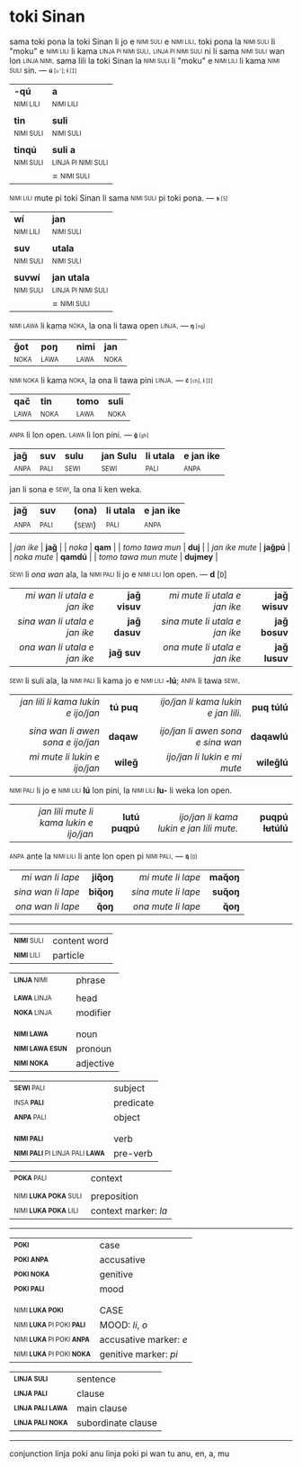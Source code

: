 # toki Sinan

sama toki pona la toki Sinan li jo e <sub><sup>NIMI SULI</sup></sub> e <sub><sup>NIMI LILI</sup></sub>.
toki pona la <sub><sup>NIMI SULI</sup></sub> li "moku" e <sub><sup>NIMI LILI</sup></sub> li kama <sub><sup>LINJA PI NIMI SULI</sup></sub>.
<sub><sup>LINJA PI NIMI SULI</sup></sub> ni li sama <sub><sup>NIMI SULI</sup></sub> wan lon <sub><sup>LINJA NIMI</sup></sub>.
sama lili la toki Sinan la <sub><sup>NIMI SULI</sup></sub> li "moku" e <sub><sup>NIMI LILI</sup></sub> li kama <sub><sup>NIMI SULI</sup></sub> sin. — <sub><sup>**ú** [`u'`]; **i** [`I`]</sup></sub>

| | |
|-|-|
| **-qú**                  | **a**                             |
| <sub><sup>NIMI LILI</sup></sub> | <sub><sup>NIMI LILI</sup></sub>          |
| | |
| **tin**                  | **suli**                          |
| <sub><sup>NIMI SULI</sup></sub> | <sub><sup>NIMI SULI</sup></sub>          |
| | |
| **tinqú**                | **suli a**                        |
| <sub><sup>NIMI SULI</sup></sub> | <sub><sup>LINJA PI NIMI SULI</sup></sub> |
|                          | = <sub><sup>NIMI SULI</sup></sub>        |

<sub><sup>NIMI LILI</sup></sub> mute pi toki Sinan li sama <sub><sup>NIMI SULI</sup></sub> pi toki pona. — <sub><sup>**s** [`S`]</sup></sub>

| | |
|-|-|
| **wí**                   | **jan**                           |
| <sub><sup>NIMI LILI</sup></sub> | <sub><sup>NIMI SULI</sup></sub>          |
| | |
| **suv**                  | **utala**                         |
| <sub><sup>NIMI SULI</sup></sub> | <sub><sup>NIMI SULI</sup></sub>          |
| | |
| **suvwí**                | **jan utala**                     |
| <sub><sup>NIMI SULI</sup></sub> | <sub><sup>LINJA PI NIMI SULI</sup></sub> |
|                          | = <sub><sup>NIMI SULI</sup></sub> |

<sub><sup>NIMI LAWA</sup></sub> li kama <sub><sup>NOKA</sup></sub>, la ona li tawa open <sub><sup>LINJA</sup></sub>. — <sub><sup>**ŋ** [`ng`]</sup></sub>

| | | | | |
|-|-|-|-|-|
| **ǧot** | **poŋ** | | **nimi** | **jan** |
| <sub><sup>NOKA</sup></sub> | <sub><sup>LAWA</sup></sub> | | <sub><sup>LAWA</sup></sub> | <sub><sup>NOKA</sup></sub> |

<sub><sup>NIMI NOKA</sup></sub> li kama <sub><sup>NOKA</sup></sub>, la ona li tawa pini <sub><sup>LINJA</sup></sub>. — <sub><sup>**č** [`ch`], **i** [`I`]</sup></sub>

| | | | | |
|-|-|-|-|-|
| **qač** | **tin** | | **tomo** | **suli** |
| <sub><sup>LAWA</sup></sub> | <sub><sup>NOKA</sup></sub> | | <sub><sup>LAWA</sup></sub> | <sub><sup>NOKA</sup></sub> |

<sub><sup>ANPA</sup></sub> li lon open. <sub><sup>LAWA</sup></sub> li lon pini. — <sub><sup>**ǧ** [`gh`]</sup></sub>

| | | | | | | |
|-|-|-|-|-|-|-|
| **jaǧ** | **suv** | **sulu** | | **jan Sulu** | **li utala** | **e jan ike** |
| <sub><sup>ANPA</sup></sub> | <sub><sup>PALI</sup></sub> | <sub><sup>SEWI</sup></sub> | | <sub><sup>SEWI</sup></sub> | <sub><sup>PALI</sup></sub> | <sub><sup>ANPA</sup></sub> |

jan li sona e <sub><sup>SEWI</sup></sub>, la ona li ken weka.

| | | | | | |
|-|-|-|-|-|-|
| **jaǧ** | **suv** | | **(ona)** | **li utala** | **e jan ike** |
| <sub><sup>ANPA</sup></sub> | <sub><sup>PALI</sup></sub> | | (<sub><sup>SEWI</sup></sub>) | <sub><sup>PALI</sup></sub> | <sub><sup>ANPA</sup></sub> |

<!-- TODO plural -->

| *jan ike*      | **jaǧ**   | | *noka*      | **qam**   | | *tomo tawa mun*      | **duj**    |
| *jan ike mute* | **jaǧpú** | | *noka mute* | **qamdú** | | *tomo tawa mun mute* | **dujmey** |

<sub><sup>SEWI</sup></sub> li *ona wan* ala, la <sub><sup>NIMI PALI</sup></sub> li jo e <sub><sup>NIMI LILI</sup></sub> lon open. — **d** [`D`]

| | | | | |
|-:|-:|-:|-:|-:|
| *mi wan li utala e jan ike*   | **jaǧ visuv** | | *mi mute li utala e jan ike*   | **jaǧ wisuv** |
| *sina wan li utala e jan ike* | **jaǧ dasuv** | | *sina mute li utala e jan ike* | **jaǧ bosuv** |
| *ona wan li utala e jan ike*  | **jaǧ suv**   | | *ona mute li utala e jan ike*  | **jaǧ lusuv** |

<sub><sup>SEWI</sup></sub> li suli ala, la <sub><sup>NIMI PALI</sup></sub> li kama jo e <sub><sup>NIMI LILI</sup></sub> **-lú**; <sub><sup>ANPA</sup></sub> li tawa <sub><sup>SEWI</sup></sub>.

| | | | | |
|-:|-:|-:|-:|-:|
| *jan lili li kama lukin e ijo/jan* | **tú puq** | | *ijo/jan li kama lukin e jan lili.* | **puq túlú** |
| | | | | |
| *sina wan li awen sona e ijo/jan*  | **daqaw**  | | *ijo/jan li awen sona e sina wan*   | **daqawlú**  |
| *mi mute li lukin e ijo/jan*       | **wileǧ**  | | *ijo/jan li lukin e mi mute*        | **wileǧlú**  |

<sub><sup>NIMI PALI</sup></sub> li jo e <sub><sup>NIMI LILI</sup></sub> **lú** lon pini, la <sub><sup>NIMI LILI</sup></sub> **lu-** li weka lon open.

| | | | | |
|-:|-:|-:|-:|-:|
| *jan lili mute li kama lukin e ijo/jan* | **lutú puqpú** | | *ijo/jan li kama lukin e jan lili mute.* | **puqpú ~~lu~~túlú** |

<sub><sup>ANPA</sup></sub> ante la <sub><sup>NIMI LILI</sup></sub> li ante lon open pi <sub><sup>NIMI PALI</sup></sub>. — <sub><sup>**q̌** [`Q`]

| | | | | |
|-:|-:|-:|-:|-:|
| *mi wan li lape*     | **jiq̌oŋ** | | *mi mute li lape*    | **maq̌oŋ** |
| *sina wan li lape*   | **biq̌oŋ** | | *sina mute li lape*  | **suq̌oŋ** |
| *ona wan li lape*    | **q̌oŋ**   | | *ona mute li lape*   | **q̌oŋ**   |

---

| | |
|-|-|
| <sub><sup>**NIMI** SULI</sup></sub> | content word |
| <sub><sup>**NIMI** LILI</sup></sub> | particle     |

| | |
|-|-|
| <sub><sup>**LINJA** NIMI</sup></sub> | phrase   |
| | |
| <sub><sup>**LAWA** LINJA</sup></sub> | head     |
| <sub><sup>**NOKA** LINJA</sup></sub> | modifier |
| | |
| | |
| <sub><sup>**NIMI LAWA**</sup></sub>          | noun      |
| <sub><sup>**NIMI LAWA ESUN**</sup></sub>     | pronoun   |
| <sub><sup>**NIMI NOKA**</sup></sub>          | adjective |

| | |
|-|-|
| <sub><sup>**SEWI** PALI</sup></sub> | subject   |
| <sub><sup>INSA **PALI**</sup></sub> | predicate |
| <sub><sup>**ANPA** PALI</sup></sub> | object    |
| | |
| | |
| <sub><sup>**NIMI PALI**</sup></sub>                        | verb     |
| <sub><sup>**NIMI PALI** PI LINJA PALI **LAWA**</sup></sub> | pre-verb |

| | |
|-|-|
| <sub><sup>**POKA** PALI</sup></sub>      | context              |
| | |
| <sub><sup>NIMI **LUKA POKA** SULI</sup></sub> | preposition          |
| <sub><sup>NIMI **LUKA POKA** LILI</sup></sub> | context marker: *la* |

---

| | |
|-|-|
| <sub><sup>**POKI**</sup></sub>            | case           |
| <sub><sup>**POKI ANPA**</sup></sub>       | accusative     |
| <sub><sup>**POKI NOKA**</sup></sub>       | genitive       |
| <sub><sup>**POKI PALI**</sup></sub>       | mood           |
| | |
| | |
| <sub><sup>NIMI **LUKA POKI**</sup></sub>             | CASE             |
| <sub><sup>NIMI **LUKA** PI POKI **PALI**</sup></sub> | MOOD: *li*, *o*  |
| <sub><sup>NIMI **LUKA** PI POKI **ANPA**</sup></sub> | accusative marker: *e*  |
| <sub><sup>NIMI **LUKA** PI POKI **NOKA**</sup></sub> | genitive marker: *pi*   |

| | |
|-|-|
| <sub><sup>**LINJA SULI**</sup></sub>      | sentence           |
| <sub><sup>**LINJA PALI**</sup></sub>      | clause             |
| <sub><sup>**LINJA PALI LAWA**</sup></sub> | main clause        |
| <sub><sup>**LINJA PALI NOKA**</sup></sub> | subordinate clause |

---

conjunction linja poki
anu linja poki pi wan tu
anu, en, a, mu

